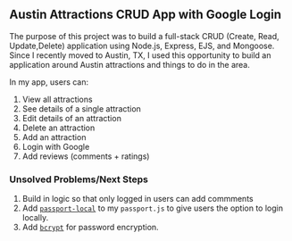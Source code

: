 ## Austin Attractions CRUD App with Google Login
The purpose of this project was to build a full-stack CRUD (Create, Read, Update,Delete) application using Node.js, Express, EJS, and Mongoose. Since I recently moved to Austin, TX, I used this opportunity to build an application around Austin attractions and things to do in the area.

In my app, users can:

1. View all attractions
2. See details of a single attraction
3. Edit details of an attraction
4. Delete an attraction
5. Add an attraction
6. Login with Google
7. Add reviews (comments + ratings) 


### Unsolved Problems/Next Steps
1. Build in logic so that only logged in users can add commments
1. Add [`passport-local`](https://www.passportjs.org/packages/passport-local/) to my `passport.js` to give users the option to login locally.
1. Add [`bcrypt`](https://www.npmjs.com/package/bcrypt) for password encryption.

